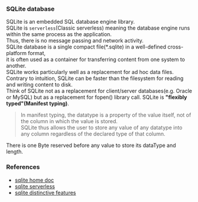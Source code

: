### SQLite database    
SQLite is an embedded SQL database engine library.    
SQLite is `serverless`(Classic serverless) meaning the database engine runs within the same process as the application.    
    Thus, there is no message passing and network activity.     
SQLite database is a single compact file(*.sqlite) in a well-defined cross-platform format,     
    it is often used as a container for transferring content from one system to another.        
SQLite works particularly well as a replacement for ad hoc data files.     
    Contrary to intuition, SQLite can be faster than the filesystem for reading and writing content to disk.     
    Think of SQLite not as a replacement for client/server databases(e.g. Oracle or MySQL) but as a replacement for fopen() library call.
SQLite is **"flexibly typed"(Manifest typing)**.
> In manifest typing, the datatype is a property of the value itself, not of the column in which the value is stored.     
> SQLite thus allows the user to store any value of any datatype into any column regardless of the declared type of that column.    

There is one Byte reserved before any value to store its dataType and length.

### References
- [sqlite home doc](https://www.sqlite.org/docs.html)
- [sqlite serverless](https://www.sqlite.org/serverless.html)
- [sqlite distinctive features](https://www.sqlite.org/different.html)